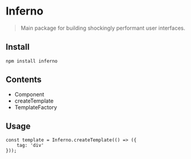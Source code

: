 # Inferno
> Main package for building shockingly performant user interfaces.

## Install

```
npm install inferno
```

## Contents

* Component
* createTemplate
* TemplateFactory

## Usage

```
const template = Inferno.createTemplate(() => ({
	tag: 'div'
}));
```




